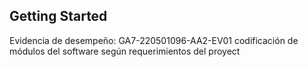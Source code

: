 ## Getting Started
Evidencia de desempeño: GA7-220501096-AA2-EV01 codificación de módulos del software según 
requerimientos del proyect
